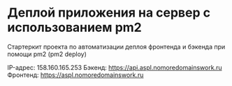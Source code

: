 # Деплой приложения на сервер с использованием pm2

Стартеркит проекта по автоматизации деплоя фронтенда и бэкенда при помощи pm2 (pm2 deploy)

IP-адрес: 158.160.165.253
Бэкенд: https://api.aspl.nomoredomainswork.ru
Фронтенд: https://aspl.nomoredomainswork.ru
